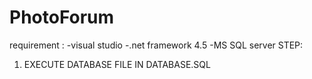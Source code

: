 # PhotoForum
requirement : 
  -visual studio
  -.net framework 4.5
  -MS SQL server
STEP:
  1. EXECUTE DATABASE FILE IN DATABASE.SQL
  
